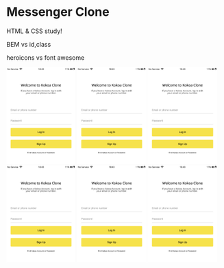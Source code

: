 # Messenger Clone

HTML & CSS study!

BEM vs id,class

heroicons vs font awesome

<div>
    <img src="result.img/index.png" width="32%" />
    <img src="result.img/index.png" width="32%" />
<img src="result.img/index.png" width="32%" />
    <img src="result.img/index.png" width="32%" />
<img src="result.img/index.png" width="32%" />
    <img src="result.img/index.png" width="32%" />
</div>
